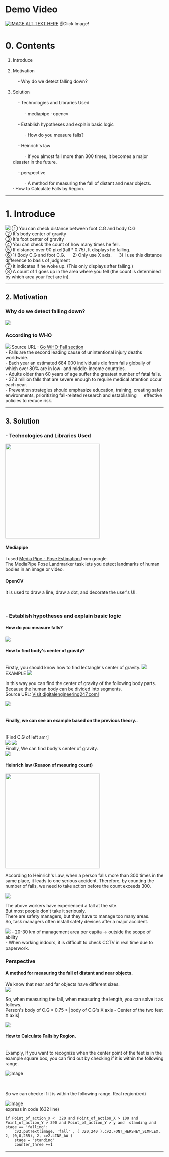 # Demo Video
[![IMAGE ALT TEXT HERE](https://img.youtube.com/vi/fDKr2SA9F2I/0.jpg)](https://www.youtube.com/watch?v=fDKr2SA9F2I)
☝️Click Image!
# 0. Contents
1. Introduce <br/><br/>
2. Motivation <br/> <br/>
&nbsp;&nbsp;&nbsp;&nbsp;- Why do we detect falling down? <br/><br/>
3. Solution  <br/> <br/>
&nbsp;&nbsp;&nbsp;&nbsp;- Technologies and Libraries Used  <br/> <br/>
&nbsp;&nbsp;&nbsp;&nbsp;&nbsp;&nbsp;&nbsp;&nbsp;&nbsp; ‧ mediapipe ‧ opencv  <br/> <br/>
&nbsp;&nbsp;&nbsp;&nbsp;- Establish hypotheses and explain basic logic <br/> <br/>
&nbsp;&nbsp;&nbsp;&nbsp;&nbsp;&nbsp;&nbsp;&nbsp;&nbsp;      ‧ How do you measure falls? <br/> <br/>
&nbsp;&nbsp;&nbsp;&nbsp;- Heinrich's law <br/> <br/>
&nbsp;&nbsp;&nbsp;&nbsp;&nbsp;&nbsp;&nbsp;&nbsp;&nbsp;    ‧ If you almost fall more than 300 times, it becomes a major disaster in the future. <br/> <br/>
&nbsp;&nbsp;&nbsp;&nbsp;- perspective <br/> <br/>
&nbsp;&nbsp;&nbsp;&nbsp;&nbsp;&nbsp;&nbsp;&nbsp;&nbsp;   ‧ A method for measuring the fall of distant and near objects.
&nbsp;&nbsp;&nbsp;&nbsp;&nbsp;&nbsp;&nbsp;&nbsp;&nbsp;   ‧ How to Calculate Falls by Region.

---
# 1. Introduce
<img src="https://img1.daumcdn.net/thumb/R1280x0/?scode=mtistory2&fname=https%3A%2F%2Fblog.kakaocdn.net%2Fdn%2Fbpq8mS%2FbtsmzHE3Loy%2FhfaQx6mxhMdp9ggF2FIDi0%2Fimg.png"/>
① You can check distance between foot C.G and body C.G <br/>
② It's body center of gravity <br/>
③ It's foot center of gravity <br/>
④ You can check the count of how many times he fell. <br/>
⑤ If distance over 90 pixel(tall * 0.75), It displays he falling. <br/>
⑥ 1) Body C.G and foot C.G.  &nbsp;&nbsp;&nbsp;&nbsp;   2) Only use X axis. &nbsp;&nbsp;&nbsp;&nbsp;    3) I use this distance difference to basis of judgment <br/>
⑦ It indicates if he woke up. (This only displays after falling.) <br/>
⑧ A count of 1 goes up in the area where you fell (the count is determined by which area your feet are in). <br/>



---
## 2. Motivation
### Why do we detect falling down?
<img src="https://img1.daumcdn.net/thumb/R1280x0/?scode=mtistory2&fname=https%3A%2F%2Fblog.kakaocdn.net%2Fdn%2F6xzj5%2FbtsmsSVhMuv%2Fwjch07bNAeKD5NIYU46Cm1%2Fimg.png"/>

### According to WHO
<img src="https://img1.daumcdn.net/thumb/R1280x0/?scode=mtistory2&fname=https%3A%2F%2Fblog.kakaocdn.net%2Fdn%2FbRKr2P%2FbtsmyvFurj1%2FeIZAsnyePrkAeJjG0S8EuK%2Fimg.png"/> 
Source URL : <a href="https://www.who.int/news-room/fact-sheets/detail/falls">Go WHO-Fall section</a><br>
  - Falls are the second leading cause of unintentional injury deaths worldwide. <br/>
  - Each year an estimated 684 000 individuals die from falls globally of which over 80% are in low- and middle-income countries. <br/>
  - Adults older than 60 years of age suffer the greatest number of fatal falls. <br/>
  - 37.3 million falls that are severe enough to require medical attention occur each year. <br/>
  - Prevention strategies should emphasize education, training, creating safer environments, prioritizing fall-related research and establishing &nbsp;&nbsp;&nbsp;&nbsp; effective policies to reduce risk. <br/>


---
## 3. Solution
### - Technologies and Libraries Used <br/>
<img src="https://img1.daumcdn.net/thumb/R1280x0/?scode=mtistory2&fname=https%3A%2F%2Fblog.kakaocdn.net%2Fdn%2Fdkxf50%2FbtsmzZZRsSi%2FO6VcQ9i3r4r0juHg6PCS1k%2Fimg.png" width="300" />

#### Mediapipe <br/>
I used <a href="https://developers.google.com/mediapipe/solutions/vision/pose_landmarker"> Media Pipe - Pose Estimation </a> from google. <br/>
The MediaPipe Pose Landmarker task lets you detect landmarks of human bodies in an image or video.
<br/>

#### OpenCV <br/>
It is used to draw a line, draw a dot, and decorate the user's UI.
<br/>
<br/>
<br/>

### - Establish hypotheses and explain basic logic
#### How do you measure falls?
<img src="https://img1.daumcdn.net/thumb/R1280x0/?scode=mtistory2&fname=https%3A%2F%2Fblog.kakaocdn.net%2Fdn%2FGVEMn%2FbtsmzjYPyED%2Fvctb0qUjmXlTNfPDwHueKk%2Fimg.png"/>

#### How to find body's center of gravity?
<br>
Firstly, you should know how to find lectangle's center of gravity.
<img src="https://img1.daumcdn.net/thumb/R1280x0/?scode=mtistory2&fname=https%3A%2F%2Fblog.kakaocdn.net%2Fdn%2FqIaBn%2FbtsmOLVz49r%2FNewBdeQfuGdePGKFJsfAk1%2Fimg.png"/>
EXAMPLE
<img src="https://img1.daumcdn.net/thumb/R1280x0/?scode=mtistory2&fname=https%3A%2F%2Fblog.kakaocdn.net%2Fdn%2FRYCQa%2FbtsmOLBiOck%2FjACYhrvkDbR2Gq1ktjFEY0%2Fimg.png"/>


In this way you can find the center of gravity of the following body parts.
Because the human body can be divided into segments. <br/>
Source URL: <a href="https://www.digitalengineering247.com/article/human-body-thermoregulation-model-integrated-with-sc-tetra-cfd-software/cfd">Visit digitalengineering247.com!</a>

<img src="https://blog.kakaocdn.net/dn/luAyK/btsmROje1bL/mt4jx6yE1kKLMEKlpALkoK/img.png"/>

<br>
<br>

#### Finally, we can see an example based on the previous theory..
<br>
[Find C.G of left amr] <br>
<img  src="https://img1.daumcdn.net/thumb/R1280x0/?scode=mtistory2&fname=https%3A%2F%2Fblog.kakaocdn.net%2Fdn%2FHEX4f%2FbtsmGikM872%2FgbPKYTKyAUHDGQsVqHj86k%2Fimg.png"/>
<img src="https://img1.daumcdn.net/thumb/R1280x0/?scode=mtistory2&fname=https%3A%2F%2Fblog.kakaocdn.net%2Fdn%2FbMC2Ou%2FbtsmF6EQ7LM%2F0HvOUgXxOw2kk4yKfF1JUK%2Fimg.png"/>

<br/>
Finally, We can find body's center of gravity. <br/>

<img src="https://blog.kakaocdn.net/dn/PFNCm/btsmUwbhUqA/9yyXpkgO8T1d6MLSuXLt40/img.png"/>


#### Heinrich law (Reason of mesuring count)
<img src="https://upload.wikimedia.org/wikipedia/commons/6/61/Heinrich%27s_triangle_English.png" width="300"/>

According to Heinrich's Law, when a person falls more than 300 times in the same place, it leads to one serious accident. Therefore, by counting the number of falls, we need to take action before the count exceeds 300.

<img src="https://img1.daumcdn.net/thumb/R1280x0/?scode=mtistory2&fname=https%3A%2F%2Fblog.kakaocdn.net%2Fdn%2FbFJlqp%2FbtsmN5e6fnR%2FgnrpG6FQ6mqnBBYA8ROPE0%2Fimg.png"/>

The above workers have experienced a fall at the site. <br/>
But most people don't take it seriously. <br/>
There are safety managers, but they have to manage too many areas. <br/>
So, task managers often install safety devices after a major accident. <br/>

<img src="https://blog.kakaocdn.net/dn/A7cHz/btsmO5GFHaR/kEqSKN1iienzTwiXZnD2pk/img.png"/>
- 20-30 km of management area per capita -> outside the scope of ability <br/>
- When working indoors, it is difficult to check CCTV in real time due to paperwork. <br/>

### Perspective
#### A method for measuring the fall of distant and near objects.  <br/>

We know that near and far objects have different sizes. <br/>
<img src="https://blog.kakaocdn.net/dn/dzVMaF/btsmRqiLjU6/Drfck2O3n4n8GUstVNWj1k/img.png"/>
<br/>

So, when measuring the fall, when measuring the length, you can solve it as follows. <br/>
Person's body of C.G * 0.75 > |body of C.G's X axis - Center of the two feet X axis|

<img src="https://blog.kakaocdn.net/dn/bmaOJk/btsmROcS6HQ/1Hi3HmOGZc6A30l5Nkjfek/img.png"/>

#### How to Calculate Falls by Region. <br/>
<br>
Examply, If you want to recognize when the center point of the feet is in the example square box, you can find out by checking if it is within the following range.
<br>

![image](https://github.com/onenationonemind1/falling_detection/assets/93633207/e2aa63d7-45bd-4228-a18f-d832f57a53ef)

<br>
<br>
So we can checke if it is within the following range.
Real region(red)

![image](https://github.com/onenationonemind1/falling_detection/assets/93633207/69831da3-cbe1-477b-be97-c13f32d16b7e)
<br>
express in code (632 line)
```
if Point_of_action_X <  320 and Point_of_action_X > 100 and  Point_of_action_Y > 390 and Point_of_action_Y > y and  standing and stage == 'falling':               
    cv2.putText(image, 'fall' , ( 320,240 ),cv2.FONT_HERSHEY_SIMPLEX, 2, (0,0,255), 2, cv2.LINE_AA )
    stage = "standing"
    counter_three +=1
```


---





